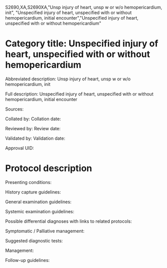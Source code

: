 S2690,XA,S2690XA,"Unsp injury of heart, unsp w or w/o hemopericardium, init", "Unspecified injury of heart, unspecified with or without hemopericardium, initial encounter","Unspecified injury of heart, unspecified with or without hemopericardium"
# Category title: Unspecified injury of heart, unspecified with or without hemopericardium

Abbreviated description: Unsp injury of heart, unsp w or w/o hemopericardium, init

Full description: Unspecified injury of heart, unspecified with or without hemopericardium, initial encounter

Sources:

Collated by:
Collation date:

Reviewed by:
Review date:

Validated by:
Validation date:

Approval UID:

# Protocol description

Presenting conditions:

History capture guidelines:

General examination guidelines:

Systemic examination guidelines:

Possible differential diagnoses with links to related protocols:

Symptomatic / Palliative management:

Suggested diagnostic tests:

Management:

Follow-up guidelines:
